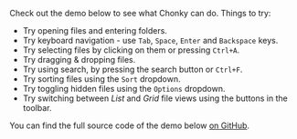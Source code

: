 Check out the demo below to see what Chonky can do. Things to try:

-   Try opening files and entering folders.
-   Try keyboard navigation - use `Tab`, `Space`, `Enter` and `Backspace` keys.
-   Try selecting files by clicking on them or pressing `Ctrl+A`.
-   Try dragging & dropping files.
-   Try using search, by pressing the search button or `Ctrl+F`.
-   Try sorting files using the `Sort` dropdown.
-   Try toggling hidden files using the `Options` dropdown.
-   Try switching between _List_ and _Grid_ file views using the buttons in the toolbar.

You can find the full source code of the demo below
[on GitHub](https://github.com/TimboKZ/Chonky/blob/1.x/stories/02-Demos/01-File-Browser-demo.stories.tsx).
